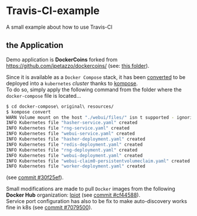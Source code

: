 # Travis-CI-example
A small example about how to use Travis-CI

## the Application

Demo application is **DockerCoins** forked from https://github.com/jpetazzo/dockercoins/ (see: [this folder](https://github.com/theGarageBandOfIT/Travis-CI-example/tree/master/docker-compose%20original%20resources)).

Since it is available as a `Docker Compose` stack, it has been [converted](https://kubernetes.io/docs/tasks/configure-pod-container/translate-compose-kubernetes/) to be deployed into a `kubernetes` _cluster_ thanks to [kompose](http://kompose.io/).  
To do so, simply apply the following command from the folder where the `docker-compose` file is located…

```sh
$ cd docker-compose\ original\ resources/
$ kompose convert
WARN Volume mount on the host "./webui/files/" isn t supported - ignoring path on the host 
INFO Kubernetes file "hasher-service.yaml" created 
INFO Kubernetes file "rng-service.yaml" created   
INFO Kubernetes file "webui-service.yaml" created 
INFO Kubernetes file "hasher-deployment.yaml" created 
INFO Kubernetes file "redis-deployment.yaml" created 
INFO Kubernetes file "rng-deployment.yaml" created 
INFO Kubernetes file "webui-deployment.yaml" created 
INFO Kubernetes file "webui-claim0-persistentvolumeclaim.yaml" created 
INFO Kubernetes file "worker-deployment.yaml" created 
```
(see [commit #30f25ef](https://github.com/theGarageBandOfIT/Travis-CI-example/commit/30f25efd05d3b354976bfaa9a18b08b97de503b6)).  

Small modifications are made to pull `Docker` images from the following **Docker Hub** organization: [lpiot](https://hub.docker.com/u/lpiot) (see [commit #cf44588](https://github.com/theGarageBandOfIT/Travis-CI-example/commit/cf4458832e16ac917820199669d23b4b765aebf7)).  
Service port configuration has also to be fix to make auto-discovery works fine in k8s (see [commit #7079500](https://github.com/theGarageBandOfIT/Travis-CI-example/commit/7079500f418608f24b5e06ef32cf17fb038da360)).